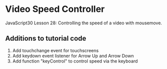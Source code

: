 # Video Speed Controller
JavaScript30 Lesson 28: Controlling the speed of a video with mousemove.

## Additions to tutorial code
1. Add touchchange event for touchscreens
1. Add keydown event listener for Arrow Up and Arrow Down
1. Add function "keyControl" to control speed via the keyboard
